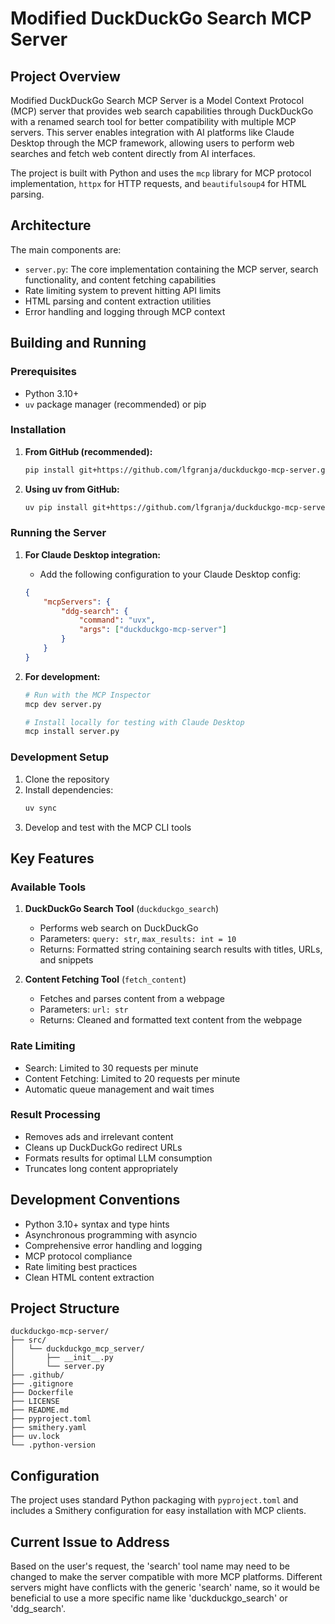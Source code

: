 # Modified DuckDuckGo Search MCP Server

## Project Overview

Modified DuckDuckGo Search MCP Server is a Model Context Protocol (MCP) server that provides web search capabilities through DuckDuckGo with a renamed search tool for better compatibility with multiple MCP servers. This server enables integration with AI platforms like Claude Desktop through the MCP framework, allowing users to perform web searches and fetch web content directly from AI interfaces.

The project is built with Python and uses the `mcp` library for MCP protocol implementation, `httpx` for HTTP requests, and `beautifulsoup4` for HTML parsing.

## Architecture

The main components are:

- `server.py`: The core implementation containing the MCP server, search functionality, and content fetching capabilities
- Rate limiting system to prevent hitting API limits
- HTML parsing and content extraction utilities
- Error handling and logging through MCP context

## Building and Running

### Prerequisites
- Python 3.10+ 
- `uv` package manager (recommended) or pip

### Installation

1. **From GitHub (recommended):**
   ```bash
   pip install git+https://github.com/lfgranja/duckduckgo-mcp-server.git
   ```

2. **Using uv from GitHub:**
   ```bash
   uv pip install git+https://github.com/lfgranja/duckduckgo-mcp-server.git
   ```

### Running the Server

1. **For Claude Desktop integration:**
   - Add the following configuration to your Claude Desktop config:
   ```json
   {
       "mcpServers": {
           "ddg-search": {
               "command": "uvx",
               "args": ["duckduckgo-mcp-server"]
           }
       }
   }
   ```

2. **For development:**
   ```bash
   # Run with the MCP Inspector
   mcp dev server.py
   
   # Install locally for testing with Claude Desktop
   mcp install server.py
   ```

### Development Setup

1. Clone the repository
2. Install dependencies:
   ```bash
   uv sync
   ```
3. Develop and test with the MCP CLI tools

## Key Features

### Available Tools

1. **DuckDuckGo Search Tool** (`duckduckgo_search`)
   - Performs web search on DuckDuckGo
   - Parameters: `query: str`, `max_results: int = 10`
   - Returns: Formatted string containing search results with titles, URLs, and snippets

2. **Content Fetching Tool** (`fetch_content`)
   - Fetches and parses content from a webpage
   - Parameters: `url: str`
   - Returns: Cleaned and formatted text content from the webpage

### Rate Limiting

- Search: Limited to 30 requests per minute
- Content Fetching: Limited to 20 requests per minute
- Automatic queue management and wait times

### Result Processing

- Removes ads and irrelevant content
- Cleans up DuckDuckGo redirect URLs
- Formats results for optimal LLM consumption
- Truncates long content appropriately

## Development Conventions

- Python 3.10+ syntax and type hints
- Asynchronous programming with asyncio
- Comprehensive error handling and logging
- MCP protocol compliance
- Rate limiting best practices
- Clean HTML content extraction

## Project Structure

```
duckduckgo-mcp-server/
├── src/
│   └── duckduckgo_mcp_server/
│       ├── __init__.py
│       └── server.py
├── .github/
├── .gitignore
├── Dockerfile
├── LICENSE
├── README.md
├── pyproject.toml
├── smithery.yaml
├── uv.lock
└── .python-version
```

## Configuration

The project uses standard Python packaging with `pyproject.toml` and includes a Smithery configuration for easy installation with MCP clients.

## Current Issue to Address

Based on the user's request, the 'search' tool name may need to be changed to make the server compatible with more MCP platforms. Different servers might have conflicts with the generic 'search' name, so it would be beneficial to use a more specific name like 'duckduckgo_search' or 'ddg_search'.